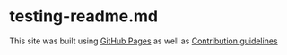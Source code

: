 # testing-readme.md
This site was built using [GitHub Pages](https://www.freecodecamp.org/news/github-flavored-markdown-syntax-examples/#quotes) as well as [Contribution guidelines](contribution.md)
